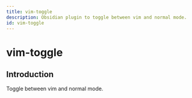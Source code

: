 ```yaml
---
title: vim-toggle
description: Obsidian plugin to toggle between vim and normal mode.
id: vim-toggle
---
```


# vim-toggle

## Introduction

Toggle between vim and normal mode.
